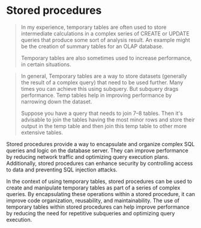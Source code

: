 # Stored procedures 

> In my experience, temporary tables are often used to store intermediate calculations in a complex series of CREATE or UPDATE queries that produce some sort of analysis result. An example might be the creation of summary tables for an OLAP database.
> 
> Temporary tables are also sometimes used to increase performance, in certain situations.


> In general, Temporary tables are a way to store datasets (generally the result of a complex query) that need to be used further. Many times you can achieve this using subquery. But subquery drags performance. Temp tables help in improving performance by narrowing down the dataset.
>
> Suppose you have a query that needs to join 7–8 tables. Then it's advisable to join the tables having the most minor rows and store their output in the temp table and then join this temp table to other more extensive tables.

Stored procedures provide a way to encapsulate and organize complex SQL queries and logic on the database server. They can improve performance by reducing network traffic and optimizing query execution plans. Additionally, stored procedures can enhance security by controlling access to data and preventing SQL injection attacks.

In the context of using temporary tables, stored procedures can be used to create and manipulate temporary tables as part of a series of complex queries. By encapsulating these operations within a stored procedure, it can improve code organization, reusability, and maintainability. The use of temporary tables within stored procedures can help improve performance by reducing the need for repetitive subqueries and optimizing query execution.
